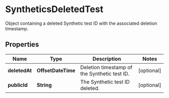 

# SyntheticsDeletedTest

Object containing a deleted Synthetic test ID with the associated deletion timestamp.
## Properties

Name | Type | Description | Notes
------------ | ------------- | ------------- | -------------
**deletedAt** | **OffsetDateTime** | Deletion timestamp of the Synthetic test ID. |  [optional]
**publicId** | **String** | The Synthetic test ID deleted. |  [optional]



